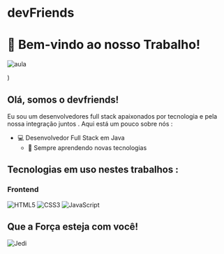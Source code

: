# devFriends
# 🌌 Bem-vindo ao nosso Trabalho!
![aula](https://github.com/Miochelt-BR/devFriends/assets/93685091/c2f0736e-abd7-4347-8297-0e233ca271aa)

)

## Olá, somos o devfriends!


Eu sou um desenvolvedores  full stack apaixonados por tecnologia e pela nossa integração juntos . Aqui está um pouco sobre nós :

- 💻 Desenvolvedor Full Stack em Java
  - 🌟 Sempre aprendendo novas tecnologias

## Tecnologias em uso nestes trabalhos :

### Frontend
![HTML5](https://img.shields.io/badge/HTML5-black?style=flat-square&logo=html5)
![CSS3](https://img.shields.io/badge/CSS3-black?style=flat-square&logo=css3)
![JavaScript](https://img.shields.io/badge/JavaScript-black?style=flat-square&logo=javascript)





## Que a Força esteja com você!

![Jedi](https://th.bing.com/th/id/OIP.LeZBpB7LQTRjZapwD9SpIAHaE8?w=240&h=181&c=7&r=0&o=5&pid=1.7)

